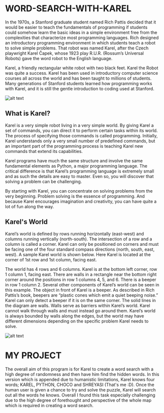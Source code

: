 # WORD-SEARCH-WITH-KAREL

In the 1970s, a Stanford graduate student named Rich Pattis decided that it would be easier to teach the fundamentals of programming if students could somehow learn the basic ideas in a simple environment free from the complexities that characterize most programming languages. Rich designed an introductory programming environment in which students teach a robot to solve simple problems. That robot was named Karel, after the Czech playwright Karel Čapek, whose 1923 play R.U.R. (Rossum’s Universal Robots) gave the word robot to the English language.

Karel, a friendly rectangular white robot with two black feet.
Karel the Robot was quite a success. Karel has been used in introductory computer science courses all across the world and has been taught to millions of students. Many generations of Stanford students learned how programming works with Karel, and it is still the gentle introduction to coding used at Stanford.

![alt text](https://compedu.stanford.edu/karel-reader/docs/images/ch1/karelLarge.png)


## What is Karel?

Karel is a very simple robot living in a very simple world. By giving Karel a set of commands, you can direct it to perform certain tasks within its world. The process of specifying those commands is called programming. Initially, Karel understands only a very small number of predefined commands, but an important part of the programming process is teaching Karel new commands that extend its capabilities.

Karel programs have much the same structure and involve the same fundamental elements as Python, a major programming language. The critical difference is that Karel’s programming language is extremely small and as such the details are easy to master. Even so, you will discover that solving a problem can be challenging.

By starting with Karel, you can concentrate on solving problems from the very beginning. Problem solving is the essence of programming. And because Karel encourages imagination and creativity, you can have quite a lot of fun along the way.


## Karel's World

Karel’s world is defined by rows running horizontally (east-west) and columns running vertically (north-south). The intersection of a row and a column is called a corner. Karel can only be positioned on corners and must be facing one of the four standard compass directions (north, south, east, west). A sample Karel world is shown below. Here Karel is located at the corner of 1st row and 1st column, facing east.

The world has 4 rows and 6 columns. Karel is at the bottom left corner, row 1 column 1, facing east. There are walls in a rectangle near the bottom right corner around the positions in row 1 columns 4, 5, and 6. There is a beeper in row 1 column 2.
Several other components of Karel’s world can be seen in this example. The object in front of Karel is a beeper. As described in Rich Pattis’s book, beepers are “plastic cones which emit a quiet beeping noise.” Karel can only detect a beeper if it is on the same corner. The solid lines in the diagram are walls. Walls serve as barriers within Karel’s world. Karel cannot walk through walls and must instead go around them. Karel’s world is always bounded by walls along the edges, but the world may have different dimensions depending on the specific problem Karel needs to solve.

![alt text](https://compedu.stanford.edu/karel-reader/docs/images/ch1/world.png)



# MY PROJECT

The overall aim of this program is for Karel to create a word
search with a high degree of randomness and then have him find 
the hidden words. In this version which is appended due to 
humanistic limitations, Karel knows four words; KAREL, PYTHON, 
CHOCO and SHREYASI (That's me :D). Once the human user is given
a chance to try and solve the puzzle, Karel will search out all
the words he knows. Overall I found this task especially
challenging due to the high degree of forethought and perspective
of the whole map which is required in creating a word search.
